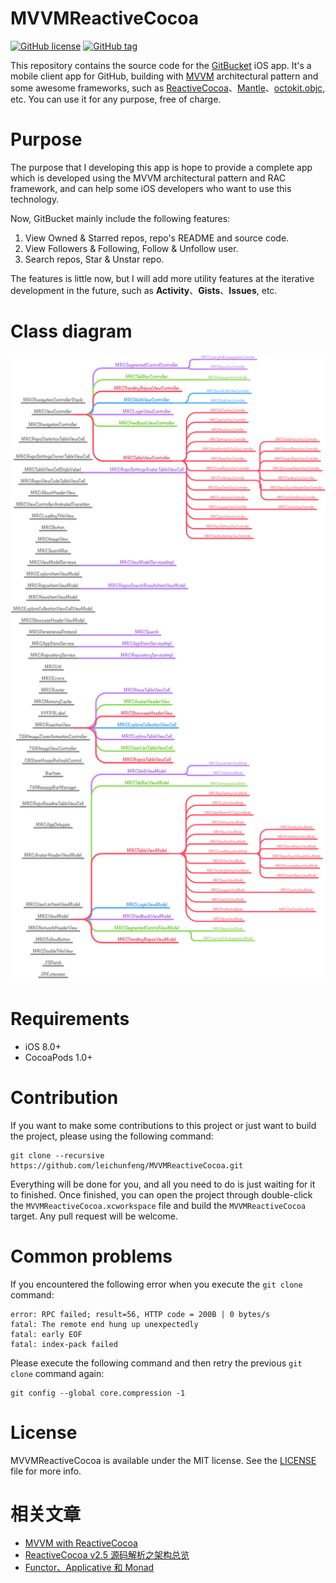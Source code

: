 # MVVMReactiveCocoa

[![GitHub license](https://img.shields.io/badge/license-MIT-blue.svg)](https://raw.githubusercontent.com/leichunfeng/MVVMReactiveCocoa/master/LICENSE)
[![GitHub tag](https://img.shields.io/github/tag/leichunfeng/MVVMReactiveCocoa.svg)](https://github.com/leichunfeng/MVVMReactiveCocoa/tags)

This repository contains the source code for the [GitBucket](https://itunes.apple.com/cn/app/id961330940?mt=8) iOS app. It's a mobile client app for GitHub, building with [MVVM](http://en.wikipedia.org/wiki/Model_View_ViewModel) architectural pattern and some awesome frameworks, such as [ReactiveCocoa](https://github.com/ReactiveCocoa/ReactiveCocoa)、[Mantle](https://github.com/MantleFramework/Mantle)、[octokit.objc](https://github.com/octokit/octokit.objc), etc. You can use it for any purpose, free of charge.

# Purpose

The purpose that I developing this app is hope to provide a complete app which is developed using the MVVM architectural pattern and RAC framework, and can help some iOS developers who want to use this technology.

Now, GitBucket mainly include the following features:

1. View Owned & Starred repos, repo's README and source code.
2. View Followers & Following, Follow & Unfollow user.
3. Search repos, Star & Unstar repo.

The features is little now, but I will add more utility features at the iterative development in the future, such as **Activity**、**Gists**、**Issues**, etc.

# Class diagram

![MVVMReactiveCocoa](OmniGraffle/MVVMReactiveCocoa.png "MVVMReactiveCocoa")

# Requirements

- iOS 8.0+
- CocoaPods 1.0+

# Contribution

If you want to make some contributions to this project or just want to build the project, please using the following command:

``` objc
git clone --recursive https://github.com/leichunfeng/MVVMReactiveCocoa.git
```

Everything will be done for you, and all you need to do is just waiting for it to finished. Once finished, you can open the project through double-click the `MVVMReactiveCocoa.xcworkspace` file and build the `MVVMReactiveCocoa` target. Any pull request will be welcome.

# Common problems

If you encountered the following error when you execute the `git clone` command:

``` objc
error: RPC failed; result=56, HTTP code = 200B | 0 bytes/s
fatal: The remote end hung up unexpectedly
fatal: early EOF
fatal: index-pack failed
```

Please execute the following command and then retry the previous `git clone` command again:

``` objc
git config --global core.compression -1
```

# License

MVVMReactiveCocoa is available under the MIT license. See the [LICENSE](LICENSE) file for more info.

# 相关文章

- [MVVM with ReactiveCocoa](http://blog.leichunfeng.com/blog/2016/02/27/mvvm-with-reactivecocoa/)
- [ReactiveCocoa v2.5 源码解析之架构总览](http://blog.leichunfeng.com/blog/2015/12/25/reactivecocoa-v2-dot-5-yuan-ma-jie-xi-zhi-jia-gou-zong-lan/)
- [Functor、Applicative 和 Monad](http://blog.leichunfeng.com/blog/2015/11/08/functor-applicative-and-monad/)
